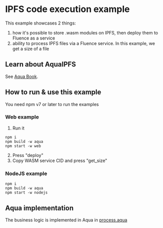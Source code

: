 # IPFS code execution example

This example showcases 2 things:

1. how it's possible to store .wasm modules on IPFS, then deploy them to Fluence as a service
2. ability to process IPFS files via a Fluence service. In this example, we get a size of a file

## Learn about AquaIPFS

See [Aqua Book](https://doc.fluence.dev/aqua-book/libraries/aqua-ipfs).

## How to run & use this example

You need npm v7 or later to run the examples

### Web example

1. Run it

```
npm i
npm build -w aqua
npm start -w web
```

2. Press "deploy"
3. Copy WASM service CID and press "get_size"

### NodeJS example

```
npm i
npm build -w aqua
npm start -w nodejs
```

## Aqua implementation

The business logic is implemented in Aqua in [process.aqua](aqua/aqua/process.aqua)
